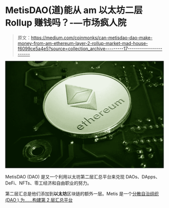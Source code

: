 # MetisDAO(道)能从 am 以太坊二层 Rollup 赚钱吗？-—市场疯人院

> 原文：<https://medium.com/coinmonks/can-metisdao-dao-make-money-from-am-ethereum-layer-2-rollup-market-mad-house-f6099ce5a4e5?source=collection_archive---------17----------------------->

![](img/6521feda6e061931aae67529ad66da9f.png)

MetisDAO (DAO) 是又一个利用以太坊第二层汇总平台来兑现 DAOs、DApps、DeFi、NFTs、零工经济和自由职业的努力。

第二层汇总是他们添加到**以太坊**区块链的额外一层。Metis 是一个[分散自治组织(DAO ),为……构建第 2 层汇总平台](https://www.metis.io/)